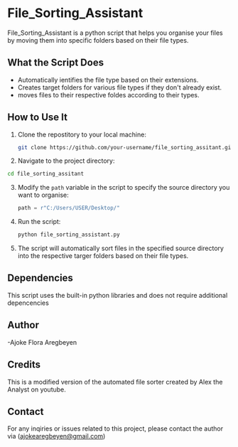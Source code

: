 # File_Sorting_Assistant
File_Sorting_Assistant is a python script that helps you organise your files by moving them into specific folders based on their file types.   
## What the Script Does
- Automatically ientifies the file type based on their extensions.
- Creates target folders for various file types if they don't already exist.
- moves files to their respective foldes according to their types.
## How to Use It
1. Clone the repostitory to your local machine:
   ```bash
   git clone https://github.com/your-username/file_sorting_assitant.git
   ```
2. Navigate to the project directory:
 ```bash
cd file_sorting_assitant
```
3. Modify the `path` variable in the script to specify the source directory you want to organise:
   ```python
   path = r"C:/Users/USER/Desktop/"
   ```
4. Run the script:
   ```bash
   python file_sorting_assistant.py
5. The script will automatically sort files in the specified source directory into the respective targer folders based on their file types.

## Dependencies 
This script uses the built-in python libraries and does not require additional depencencies

## Author
-Ajoke Flora Aregbeyen

## Credits
This is a modified version of the automated file sorter created by Alex the Analyst on youtube.

## Contact 
For any inqiries or issues related to this project, please contact the author via (ajokearegbeyen@gmail.com)

   

